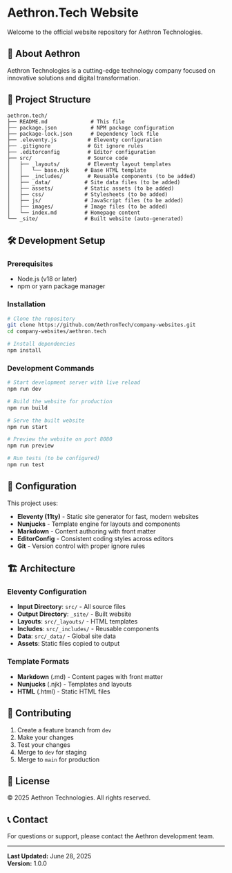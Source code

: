 # Aethron.Tech Website

Welcome to the official website repository for Aethron Technologies.

## 🚀 About Aethron

Aethron Technologies is a cutting-edge technology company focused on innovative solutions and digital transformation.

## 📁 Project Structure

```
aethron.tech/
├── README.md              # This file
├── package.json           # NPM package configuration
├── package-lock.json      # Dependency lock file
├── .eleventy.js          # Eleventy configuration
├── .gitignore            # Git ignore rules
├── .editorconfig         # Editor configuration
├── src/                  # Source code
│   ├── _layouts/         # Eleventy layout templates
│   │   └── base.njk     # Base HTML template
│   ├── _includes/        # Reusable components (to be added)
│   ├── _data/           # Site data files (to be added)
│   ├── assets/          # Static assets (to be added)
│   ├── css/             # Stylesheets (to be added)
│   ├── js/              # JavaScript files (to be added)
│   ├── images/          # Image files (to be added)
│   └── index.md         # Homepage content
└── _site/               # Built website (auto-generated)
```

## 🛠️ Development Setup

### Prerequisites

- Node.js (v18 or later)
- npm or yarn package manager

### Installation

```bash
# Clone the repository
git clone https://github.com/AethronTech/company-websites.git
cd company-websites/aethron.tech

# Install dependencies
npm install
```

### Development Commands

```bash
# Start development server with live reload
npm run dev

# Build the website for production
npm run build

# Serve the built website
npm run start

# Preview the website on port 8080
npm run preview

# Run tests (to be configured)
npm run test
```

## 🔧 Configuration

This project uses:
- **Eleventy (11ty)** - Static site generator for fast, modern websites
- **Nunjucks** - Template engine for layouts and components
- **Markdown** - Content authoring with front matter
- **EditorConfig** - Consistent coding styles across editors
- **Git** - Version control with proper ignore rules

## 🏗️ Architecture

### Eleventy Configuration
- **Input Directory**: `src/` - All source files
- **Output Directory**: `_site/` - Built website
- **Layouts**: `src/_layouts/` - HTML templates  
- **Includes**: `src/_includes/` - Reusable components
- **Data**: `src/_data/` - Global site data
- **Assets**: Static files copied to output

### Template Formats
- **Markdown** (.md) - Content pages with front matter
- **Nunjucks** (.njk) - Templates and layouts
- **HTML** (.html) - Static HTML files

## 📝 Contributing

1. Create a feature branch from `dev`
2. Make your changes
3. Test your changes
4. Merge to `dev` for staging
5. Merge to `main` for production

## 📄 License

© 2025 Aethron Technologies. All rights reserved.

## 📞 Contact

For questions or support, please contact the Aethron development team.

---

**Last Updated:** June 28, 2025  
**Version:** 1.0.0